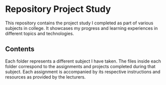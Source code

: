 # Repository Project Study

This repository contains the project study I completed as part of various subjects in college. It showcases my progress and learning experiences in different topics and technologies.

## Contents

Each folder represents a different subject I have taken.
The files inside each folder correspond to the assignments and projects completed during that subject.
Each assignment is accompanied by its respective instructions and resources as provided by the lecturers.

